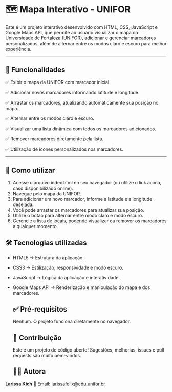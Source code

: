 # 🗺️ Mapa Interativo - UNIFOR

Este é um projeto interativo desenvolvido com HTML, CSS, JavaScript e Google Maps API, que permite ao usuário visualizar o mapa da Universidade de Fortaleza (UNIFOR), adicionar e gerenciar marcadores personalizados, além de alternar entre os modos claro e escuro para melhor experiência.

---

## 🚀 **Funcionalidades**
✅ Exibir o mapa da UNIFOR com marcador inicial.

✅ Adicionar novos marcadores informando latitude e longitude.

✅ Arrastar os marcadores, atualizando automaticamente sua posição no mapa.

✅ Alternar entre os modos claro e escuro.

✅ Visualizar uma lista dinâmica com todos os marcadores adicionados.

✅ Remover marcadores diretamente pela lista.

✅ Utilização de ícones personalizados nos marcadores. 

---

## 📖 **Como utilizar**
1. Acesse o arquivo index.html no seu navegador (ou utilize o link acima, caso disponibilizado online).
2. Navegue pelo mapa da UNIFOR.
3. Para adicionar um novo marcador, informe a latitude e a longitude desejada.
4. Você pode arrastar os marcadores para atualizar sua posição.
5. Utilize o botão para alternar entre modo claro e modo escuro.
6. Gerencie a lista de locais, podendo visualizar ou remover os marcadores a qualquer momento.

## 🛠️ **Tecnologias utilizadas**

- HTML5 → Estrutura da aplicação.
- CSS3 → Estilização, responsividade e modo escuro.
- JavaScript → Lógica da aplicação e interatividade.
- Google Maps API → Renderização e manipulação do mapa e dos marcadores.

  ## ✅ **Pré-requisitos**

  Nenhum. O projeto funciona diretamente no navegador.

  ## 🤝 **Contribuição**

  Este é um projeto de código aberto! Sugestões, melhorias, issues e pull requests são muito bem-vindos.

  ## 👩‍💻 **Autora**
 **Larissa Kich**
  📧 Email: larissafelix@edu.unifor.br
